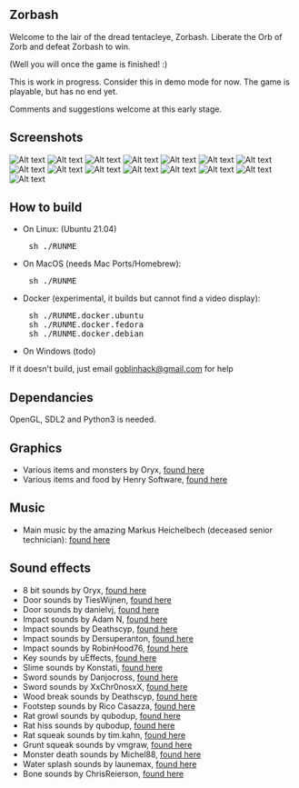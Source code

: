 <!-- Bugs                                                                                                                                         -->
<!-- ------                                                                                                                                       -->
<!-- ------                                                                                                                                       -->
<!--                                                                                                                                              -->
<!-- Next todo                                                                                                                                    -->
<!-- ------                                                                                                                                       -->
<!-- - thing carry                                                                                                                                -->
<!-- - thing use wands                                                                                                                            -->
<!-- - goblin mage                                                                                                                                -->
<!-- - goblin totem                                           -->
<!-- - pirate goblin random carry of gold                                                                                                                       -->
<!-- - robot will loop on sewers                                                                           -->
<!-- - laser damage should dissipate with multi targets                                                       -->
<!-- - lightning damage                                                                                       -->
<!-- - fire damage                                                                                       -->
<!-- - energy damage                                                                                       -->
<!-- - necro ring                                                                                                                                 -->
<!-- - giant spider web throw                                                                                                                     -->
<!-- - spider ball anims                                                                                                                          -->
<!-- - AI wand use                                                                                                                                -->
<!-- - antipoison potion                                                                                                                          -->
<!-- - chocolote frog cures poison?                                                                                                               -->
<!-- - holy water cures poison                                                                                                                    -->
<!-- - darts / poison darts                                                                                                                       -->
<!-- - equip armour etc                                                                                                                           -->
<!-- - AI if you see a potion of health, drop food in preference?                                                                                 -->
<!-- - AI did not pick up enchantstone due to space                                                                                               -->
<!-- ------                                                                                                                                       -->
<!--                                                                                                                                              -->
<!-- Level                                                                                                                                        -->
<!-- ------                                                                                                                                       -->
<!-- - gold needs to do something - shop? buy/sell                                                                                                -->
<!-- - totems are like generators, but do not spawn except initially. The worshippers are imbued with power but do not die when the totem does.   -->
<!-- - exploding bogs                                                                                                                             -->
<!-- - vaults                                                                                                                                     -->
<!-- - teleports                                                                                                                                  -->
<!-- - portable hunger - teleports you to a room full of digestive juices                                                                         -->
<!-- - moving floor                                                                                                                               -->
<!-- - shove chocolate frog statue, get frog?                                                                                                     -->
<!-- ------                                                                                                                                       -->
<!--                                                                                                                                              -->
<!-- Traps                                                                                                                                        -->
<!-- ------                                                                                                                                       -->
<!-- - random floor trap                                                                                                                          -->
<!-- - moving blocks?                                                                                                                             -->
<!-- - boulders blocking secret room?                                                                                                             -->
<!-- ------                                                                                                                                       -->
<!--                                                                                                                                              -->
<!-- Sound                                                                                                                                        -->
<!-- ------                                                                                                                                       -->
<!-- - sword noises                                                                                                                               -->
<!-- ------                                                                                                                                       -->
<!--                                                                                                                                              -->
<!-- Skills                                                                                                                                       -->
<!-- ------                                                                                                                                       -->
<!-- - challenging learning spot to acquire skills?                                                                                               -->
<!-- - skills                                                                                                                                     -->
<!-- - skill, dodge                                                                                                                               -->
<!-- - skill, instakill, once per level                                                                                                           -->
<!-- - skill, heroic charge, rush enemy                                                                                                           -->
<!-- - skill, guaranteed hit, but you have no defense in the next move                                                                            -->
<!-- - skill, whirl attack, attack 2 or 3 enemies                                                                                                 -->
<!-- - skill, healing                                                                                                                             -->
<!-- - skill, defensive mode, recover stamina                                                                                                     -->
<!-- - skill, kneecap, hobble enemy                                                                                                               -->
<!-- - skill, switch to defensive                                                                                                                 -->
<!-- - skill, blind strike, attack the eyes                                                                                                       -->
<!-- - skill, slash and roll                                                                                                                      -->
<!-- - skill, slash and jump                                                                                                                      -->
<!-- - skill, spring attack, give up a round for 2.5 times damage                                                                                 -->
<!-- ------                                                                                                                                       -->
<!--                                                                                                                                              -->
<!-- Poison                                                                                                                                       -->
<!-- ------                                                                                                                                       -->
<!-- ------                                                                                                                                       -->
<!--                                                                                                                                              -->
<!-- Gasses                                                                                                                                       -->
<!-- ------                                                                                                                                       -->
<!-- - gasses that spread however you will need to allow levels with gas or fire to tick so it can dissipate                                      -->
<!-- ------                                                                                                                                       -->
<!--                                                                                                                                              -->
<!-- Doors                                                                                                                                        -->
<!-- ------                                                                                                                                       -->
<!-- - hit door, summon monst chance                                                                                                              -->
<!-- - hit door, wake sleeping monsters                                                                                                           -->
<!-- ------                                                                                                                                       -->
<!--                                                                                                                                              -->
<!-- AI                                                                                                                                           -->
<!-- ------                                                                                                                                       -->
<!-- - add monst states, like wandering (not noticed your stealth), hunting, worshipping, sleeping                                                -->
<!-- ------                                                                                                                                       -->
<!--                                                                                                                                              -->
<!-- Rings                                                                                                                                        -->
<!-- ------                                                                                                                                       -->
<!-- - ring combos?                                                                                                                               -->
<!-- ------                                                                                                                                       -->
<!--                                                                                                                                              -->
<!-- Wands                                                                                                                                        -->
<!-- ------                                                                                                                                       -->
<!-- - staves that recharge                                                                                                                       -->
<!-- - wand of death should stop regenerating monst                                                                                               -->
<!-- ------                                                                                                                                       -->
<!--                                                                                                                                              -->
<!-- Potions                                                                                                                                      -->
<!-- ------                                                                                                                                       -->
<!-- ------                                                                                                                                       -->
<!--                                                                                                                                              -->
<!-- Weapons                                                                                                                                      -->
<!-- ------                                                                                                                                       -->
<!-- - damage when hitting walls                                                                                                                  -->
<!-- - plutonium sword, no wall damage                                                                                                            -->
<!-- - strength penalties                                                                                                                         -->
<!-- - gauntlet of lion armour (Henry II)                                                                                                         -->
<!-- - axe hits all monsts around you ?                                                                                                           -->
<!-- - three damage types, blunt(club warhammer) pierce(arrow javelin) or cut(axe scythe swwrd)                                                   -->
<!-- - blessed items resist explosion                                                                                                             -->
<!-- - warhammer should kill parent jelly in one go                                                                                               -->
<!-- - warhammer smash skeletton                                                                                                                  -->
<!-- - fire portion                                                                                                                               -->
<!-- - enchant potion                                                                                                                             -->
<!-- - enchant potion of descent radius                                                                                                           -->
<!-- - have a monster use a potion?                                                                                                               -->
<!-- - (blunt/warhamma?) slime specific weapon does not cause slimes to split                                                                     -->
<!-- ------                                                                                                                                       -->
<!--                                                                                                                                              -->
<!-- Water                                                                                                                                        -->
<!-- ------                                                                                                                                       -->
<!-- - water, kraken, eels; kraken will move out of shallows                                                                                      -->
<!-- - make ripples, summon monsters                                                                                                              -->
<!-- ------                                                                                                                                       -->
<!--                                                                                                                                              -->
<!-- Monsts                                                                                                                                       -->
<!-- ------                                                                                                                                       -->
<!-- - chickens - battle chickens - lay eggs as food - and they get names                                                                         -->
<!-- - acid jellies should damage weapons                                                                                                         -->
<!-- - spider that throws web?                                                                                                                    -->
<!-- - grass death wakes monsters                                                                                                                 -->
<!-- - mold growth / floor puddings                                                                                                               -->
<!-- - bloodgrass, grows near corpses                                                                                                             -->
<!-- - yak that eats foilage                                                                                                                      -->
<!-- - shove/lure monsters into webs?                                                                                                             -->
<!-- - rat pack and king rat                                                                                                                      -->
<!-- - zombie camel?                                                                                                                              -->
<!-- - new monst? should explode in fire?                                                                                                         -->
<!-- - sewer wolf?                                                                                                                                -->
<!-- - invisible monst?                                                                                                                           -->
<!-- - monster that runs from light ?                                                                                                             -->
<!-- - tentacles out of the ground that try to surround you                                                                                       -->
<!-- - creature that pretends to be a stone until close by then sprouts legs                                                                      -->
<!-- - dungeon walrus; long headed walrus with many tusks                                                                                         -->
<!-- - gloat - cube like creature that explodes on touch and then its spirit gloats over your death                                               -->
<!-- ------                                                                                                                                       -->
<!--                                                                                                                                              -->
<!-- Gods                                                                                                                                         -->
<!-- ------                                                                                                                                       -->
<!-- - runes lean more torwards old gods                                                                                                          -->
<!-- ------                                                                                                                                       -->
<!--                                                                                                                                              -->
<!-- Gfx                                                                                                                                          -->
<!-- ------                                                                                                                                       -->
<!-- - tiny pixel effects that bounce?                                                                                                            -->
<!-- ------                                                                                                                                       -->
<!--                                                                                                                                              -->
<!-- Player                                                                                                                                       -->
<!-- ------                                                                                                                                       -->
<!-- - weight factors into jumping                                                                                                                -->
<!-- - carry eat slime mold and gain acid resis?                                                                                                  -->
<!-- ------                                                                                                                                       -->
<!--                                                                                                                                              -->
<!-- Spells                                                                                                                                       -->
<!-- ------                                                                                                                                       -->
<!-- - spell capacitor                                                                                                                            -->
<!-- - spell chaining                                                                                                                             -->
<!-- ------                                                                                                                                       -->
<!--                                                                                                                                              -->

Zorbash
-------

Welcome to the lair of the dread tentacleye, Zorbash. Liberate the Orb of Zorb and defeat Zorbash to win.

(Well you will once the game is finished! :)

This is work in progress. Consider this in demo mode for now. The game is playable, but has no end yet.

Comments and suggestions welcome at this early stage.

Screenshots
-----------
![Alt text](pics/screenshot.1.png?raw=true "")
![Alt text](pics/screenshot.2.png?raw=true "")
![Alt text](pics/screenshot.3.png?raw=true "")
![Alt text](pics/screenshot.4.png?raw=true "")
![Alt text](pics/screenshot.5.png?raw=true "")
![Alt text](pics/screenshot.6.png?raw=true "")
![Alt text](pics/screenshot.7.png?raw=true "")
![Alt text](pics/screenshot.8.png?raw=true "")
![Alt text](pics/screenshot.9.png?raw=true "")
![Alt text](pics/screenshot.10.png?raw=true "")
![Alt text](pics/screenshot.11.png?raw=true "")
![Alt text](pics/screenshot.12.png?raw=true "")
![Alt text](pics/screenshot.13.png?raw=true "")
![Alt text](pics/screenshot.14.png?raw=true "")
![Alt text](pics/screenshot.15.png?raw=true "")

How to build
------------

- On Linux: (Ubuntu 21.04)
<pre>
    sh ./RUNME
</pre>
- On MacOS (needs Mac Ports/Homebrew):
<pre>
    sh ./RUNME
</pre>
- Docker (experimental, it builds but cannot find a video display):
<pre>
    sh ./RUNME.docker.ubuntu
    sh ./RUNME.docker.fedora
    sh ./RUNME.docker.debian
</pre>
- On Windows (todo)
<!-- - On Windows (todo): (install msys2 first via https://www.msys2.org/) -->
<!-- <pre>                                                                 -->
<!--     sh ./RUNME.windows.mingw64                                        -->
<!-- </pre>                                                                -->

If it doesn't build, just email goblinhack@gmail.com for help

Dependancies
------------
OpenGL, SDL2 and Python3 is needed.

<!-- In days of old, The Zorbashian Empire discovered the Earth and they wrought much rage -->
<!-- upon her verdant soils. Their wrath was mighty and left the world scarred and in darkness. -->
<!--  -->
<!-- Those that remain, scavenge amongst the ruins of once great cities. Religious zealotry -->
<!-- has taken hold and all technology is viewed as demonic magic and forbidden. To be found -->
<!-- with Zorbashian tech is a death sentence. -->
<!--  -->
<!-- The planet is now a hellscape. Lava flows freely from the gushing wounds in the soil -->
<!-- and deserts grow larger every year. The animals have mutated into fearsome beasts and -->
<!-- the only safety is to be found in the undercities. -->
<!--  -->
<!-- Your task, nobel one, is only to survive, for in surviving we continue to resist. -->
<!-- If you are able to strike a blow against the Zorbashian demons then seek out their -->
<!-- many underground bases. It is from here they spawn from their far off realm. But -->
<!-- beware, they have many dread beasts guarding their bases. -->
<!--  -->
<!-- Legend says that there is a master base somewhere, where the Emperor Zorbash resides. -->
<!-- Whether this is true or not, cannot be said but to strike at the heart of their rule -->
<!-- may be enough to drive the Zorbashians out. And then we can be free again. -->
<!--  -->
<!--                       Hark! Hear now a tale untold -->
<!--                       since ancient times of yore -->
<!--                       of Zorbash, forgotten beast of old,  -->
<!--                       who dwelled deep near the Earth’s core -->
<!--                        -->
<!--                       ‘Twas from the Abyss he first arose, -->
<!--                       Forged treasures gold and gleaming.  -->
<!--                       A deadly lure to tempt all those -->
<!--                       Prone to greed and scheming -->
<!--                        -->
<!--                       Many fell before his throne,  -->
<!--                       Heroes fell asunder. -->
<!--                       His lightning gaze turned flesh to bone -->
<!--                       His roar was loud as thunder. -->
<!--                        -->
<!--                       Quenchless, thirsting, dripping gore -->
<!--                       His thousand eyes unmatched -->
<!--                       Until one tenacious band of four -->
<!--                       From him vict’ry snatched.  -->
<!--                        -->
<!--                       Although, ‘twas not an easy fight - -->
<!--                       A sacrifice was made. -->
<!--                       A volunteer, their faithful knight, -->
<!--                       Made sure the price was paid.  -->
<!--                        -->
<!--                       As godlings, the remaining three -->
<!--                       rose with fame and glory -->
<!--                       But that’s not yet the finale -->
<!--                       Of Zorbanadu’s dark story. -->
<!--                        -->
<!--                       For in the depths of Zorbash’s den,  -->
<!--                       A necromancer schemed. -->
<!--                       She planned to raise the beast again, -->
<!--                       And rule as his Dark Queen. -->
<!--                        -->
<!--                       So now Zorbash has come to life -  -->
<!--                       (Though ‘tis more like life’s dark shadow) -->
<!--                       With his fiersome undead wife -->
<!--                       Can you save us all, dear hero?  -->
<!--                        -->
<!--``` -->
<!--                       Secret Verses:                                         -->
<!--                       Twas not an easy fight, it’s true                      -->
<!--                       But not in the way you think.                          -->
<!--                       Our swords cut deep, drew blood_like goo               -->
<!--                       We fought in perfect sync.                             -->
<!--                                                                              -->
<!--                       But as we slashed, great Zorbash did                   -->
<!--                       Let loose an awful cry                                 -->
<!--                       For though blood streamed from each eyelid,            -->
<!--                       He could not seem to die.                              -->
<!--                                                                              -->
<!--                       We fought for days; the beast did roar                 -->
<!--                       And cry all the more miserably                         -->
<!--                       I found myself filled more and more                    -->
<!--                       with a surprising sympathy.                            -->
<!--                                                                              -->
<!--                       In my own house, I had much gold.                      -->
<!--                       A stash I’d saved away.                                -->
<!--                       How would I feel if someone strolled                   -->
<!--                       Into my house one day?                                 -->
<!--                                                                              -->
<!--                       ‘Twas after all, his residence                         -->
<!--                       We’d strolled into so boldly.                          -->
<!--                       He’d every right, after our offense,                   -->
<!--                       To try and kill us slowly                              -->
<!--                                                                              -->
<!--                       I shared my doubts with my dear friends,               -->
<!--                       And received an unhappy surprise                       -->
<!--                       “Betrayal!” they said. “Well, that debate’s at an end. -->
<!--                       You should be the one that dies!”                      -->
<!--                                                                              -->
<!--                       As it turns out, they’d already decided                -->
<!--                       To resort to the darkest extremes.                     -->
<!--                       My weakness, my pity had provided                      -->
<!--                       An excuse for our glorious team.                       -->

Graphics
--------
- Various items and monsters by Oryx, [found here](https://www.oryxdesignlab.com/)
- Various items and food by Henry Software, [found here](https://henrysoftware.itch.io)
<!-- Oryx: Order Number: #102084 (placed on January 16, 2016 03:14PM EST) -->

Music
-----
- Main music by the amazing Markus Heichelbech (deceased senior technician): [found here](http://nosoapradio.us)
<!-- and https://drive.google.com/drive/folders/0B_fD62tSeGaVRlBaZWJwS29JSnM -->

Sound effects
-------------
- 8 bit sounds by Oryx, [found here](https://www.oryxdesignlab.com/)
- Door sounds by TiesWijnen, [found here](https://freesound.org/people/TiesWijnen/)
- Door sounds by danielvj, [found here](https://freesound.org/people/danielvj/)
- Impact sounds by Adam N, [found here](https://freesound.org/people/egomassive/)
- Impact sounds by Deathscyp, [found here](https://freesound.org/people/Deathscyp/)
- Impact sounds by Dersuperanton, [found here](https://freesound.org/people/dersuperanton/)
- Impact sounds by RobinHood76, [found here](https://freesound.org/people/Robinhood76/)
- Key sounds by uEffects, [found here](https://freesound.org/people/uEffects/)
- Slime sounds by Konstati, [found here](https://freesound.org/people/konstati/)
- Sword sounds by Danjocross, [found here](https://freesound.org/people/Danjocross/)
- Sword sounds by XxChr0nosxX, [found here](https://freesound.org/people/XxChr0nosxX/)
- Wood break sounds by Deathscyp, [found here](https://freesound.org/people/Deathscyp/)
- Footstep sounds by Rico Casazza, [found here](https://freesound.org/people/Rico_Casazza/)
- Rat growl sounds by qubodup, [found here](https://freesound.org/people/qubodup/)
- Rat hiss sounds by qubodup, [found here](https://freesound.org/people/qubodup/)
- Rat squeak sounds by tim.kahn, [found here](https://freesound.org/people/tim.kahn/)
- Grunt squeak sounds by vmgraw, [found here](https://freesound.org/people/vmgraw/)
- Monster death sounds by Michel88, [found here](https://freesound.org/people/Michel88/)
- Water splash sounds by launemax, [found here](https://freesound.org/people/launemax/)
- Bone sounds by ChrisReierson, [found here](https://freesound.org/people/ChrisReierson/)
